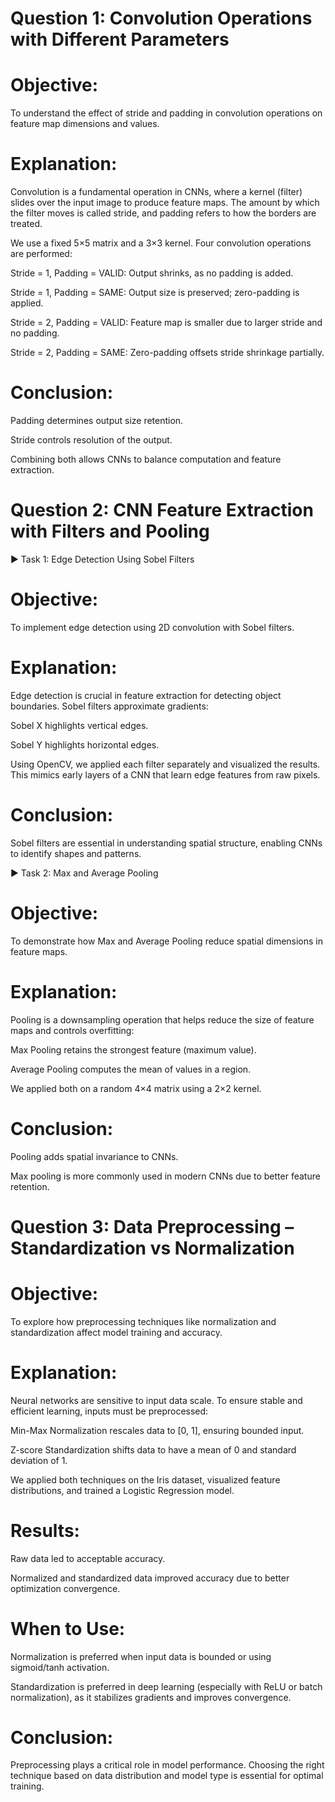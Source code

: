 # Question 1: Convolution Operations with Different Parameters

# Objective:
To understand the effect of stride and padding in convolution operations on feature map dimensions and values.

# Explanation:
Convolution is a fundamental operation in CNNs, where a kernel (filter) slides over the input image to produce feature maps. The amount by which the filter moves is called stride, and padding refers to how the borders are treated.

We use a fixed 5×5 matrix and a 3×3 kernel. Four convolution operations are performed:

Stride = 1, Padding = VALID: Output shrinks, as no padding is added.

Stride = 1, Padding = SAME: Output size is preserved; zero-padding is applied.

Stride = 2, Padding = VALID: Feature map is smaller due to larger stride and no padding.

Stride = 2, Padding = SAME: Zero-padding offsets stride shrinkage partially.

# Conclusion:
Padding determines output size retention.

Stride controls resolution of the output.

Combining both allows CNNs to balance computation and feature extraction.

# Question 2: CNN Feature Extraction with Filters and Pooling
▶
Task 1: Edge Detection Using Sobel Filters

# Objective:
To implement edge detection using 2D convolution with Sobel filters.

# Explanation:
Edge detection is crucial in feature extraction for detecting object boundaries. Sobel filters approximate gradients:

Sobel X highlights vertical edges.

Sobel Y highlights horizontal edges.

Using OpenCV, we applied each filter separately and visualized the results. This mimics early layers of a CNN that learn edge features from raw pixels.

# Conclusion:
Sobel filters are essential in understanding spatial structure, enabling CNNs to identify shapes and patterns.

▶ Task 2: Max and Average Pooling

# Objective:
To demonstrate how Max and Average Pooling reduce spatial dimensions in feature maps.

# Explanation:
Pooling is a downsampling operation that helps reduce the size of feature maps and controls overfitting:

Max Pooling retains the strongest feature (maximum value).

Average Pooling computes the mean of values in a region.

We applied both on a random 4×4 matrix using a 2×2 kernel.

# Conclusion:
Pooling adds spatial invariance to CNNs.

Max pooling is more commonly used in modern CNNs due to better feature retention.

# Question 3: Data Preprocessing – Standardization vs Normalization

 # Objective:
To explore how preprocessing techniques like normalization and standardization affect model training and accuracy.

# Explanation:
Neural networks are sensitive to input data scale. To ensure stable and efficient learning, inputs must be preprocessed:

Min-Max Normalization rescales data to [0, 1], ensuring bounded input.

Z-score Standardization shifts data to have a mean of 0 and standard deviation of 1.

We applied both techniques on the Iris dataset, visualized feature distributions, and trained a Logistic Regression model.

# Results:
Raw data led to acceptable accuracy.

Normalized and standardized data improved accuracy due to better optimization convergence.

# When to Use:
Normalization is preferred when input data is bounded or using sigmoid/tanh activation.

Standardization is preferred in deep learning (especially with ReLU or batch normalization), as it stabilizes gradients and improves convergence.

# Conclusion:
Preprocessing plays a critical role in model performance. Choosing the right technique based on data distribution and model type is essential for optimal training.
